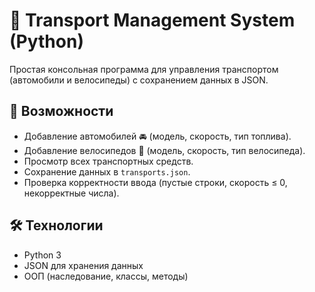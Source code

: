 # 🚗 Transport Management System (Python)

Простая консольная программа для управления транспортом (автомобили и велосипеды) с сохранением данных в JSON.

## 📌 Возможности
- Добавление автомобилей 🚘 (модель, скорость, тип топлива).
- Добавление велосипедов 🚴 (модель, скорость, тип велосипеда).
- Просмотр всех транспортных средств.
- Сохранение данных в `transports.json`.
- Проверка корректности ввода (пустые строки, скорость ≤ 0, некорректные числа).

## 🛠 Технологии
- Python 3
- JSON для хранения данных
- ООП (наследование, классы, методы)

